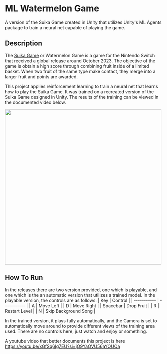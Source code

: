# ML Watermelon Game
 A version of the Suika Game created in Unity that utilizes Unity's ML Agents package to train a neural net capable of playing the game.

 ## Description
 The [Suika Game](https://en.wikipedia.org/wiki/Suika_Game) or Watermelon Game is a game for the Nintendo Switch that received a global release around October 2023. The objective of the game is obtain a high score through combining fruit inside of a limited basket. When two fruit of the same type make contact, they merge into a larger fruit and points are awarded. 

 This project applies reinforcement learning to train a neural net that learns how to play the Suika Game. It was trained on a recreated version of the Suika Game designed in Unity. The results of the training can be viewed in the documented video below.

<img src="https://user-images.githubusercontent.com/45763007/284110081-2b5f5605-c01e-4422-9184-9aec08117fe0.gif" height="500"/>

 ## How To Run
 In the releases there are two version provided, one which is playable, and one which is the an automatic version that utilizes a trained model. 
 In the playable version, the controls are as follows:
 | Key      | Control |
| ----------- | ----------- |
| A      | Move Left       |
| D   | Move Right        |
| Spacebar      | Drop Fruit  |
| R   | Restart Level        |
| N      | Skip Background Song   |

In the trained version, it plays fully automatically, and the Camera is set to automatically move around to provide different views of the training area used. There are no controls here, just watch and enjoy or something.

A youtube video that better documents this project is here
https://youtu.be/xGfSq6Ig7EU?si=jO9YaOVU56aYOUOa
